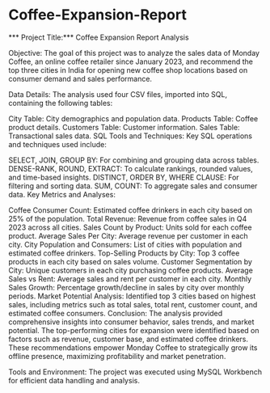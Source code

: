 # Coffee-Expansion-Report

*** Project Title:*** Coffee Expansion Report Analysis

Objective:
The goal of this project was to analyze the sales data of Monday Coffee, an online coffee retailer since January 2023, and recommend the top three cities in India for opening new coffee shop locations based on consumer demand and sales performance.

Data Details:
The analysis used four CSV files, imported into SQL, containing the following tables:

City Table: City demographics and population data.
Products Table: Coffee product details.
Customers Table: Customer information.
Sales Table: Transactional sales data.
SQL Tools and Techniques:
Key SQL operations and techniques used include:

SELECT, JOIN, GROUP BY: For combining and grouping data across tables.
DENSE-RANK, ROUND, EXTRACT: To calculate rankings, rounded values, and time-based insights.
DISTINCT, ORDER BY, WHERE CLAUSE: For filtering and sorting data.
SUM, COUNT: To aggregate sales and consumer data.
Key Metrics and Analyses:

Coffee Consumer Count: Estimated coffee drinkers in each city based on 25% of the population.
Total Revenue: Revenue from coffee sales in Q4 2023 across all cities.
Sales Count by Product: Units sold for each coffee product.
Average Sales Per City: Average revenue per customer in each city.
City Population and Consumers: List of cities with population and estimated coffee drinkers.
Top-Selling Products by City: Top 3 coffee products in each city based on sales volume.
Customer Segmentation by City: Unique customers in each city purchasing coffee products.
Average Sales vs Rent: Average sales and rent per customer in each city.
Monthly Sales Growth: Percentage growth/decline in sales by city over monthly periods.
Market Potential Analysis: Identified top 3 cities based on highest sales, including metrics such as total sales, total rent, customer count, and estimated coffee consumers.
Conclusion:
The analysis provided comprehensive insights into consumer behavior, sales trends, and market potential. The top-performing cities for expansion were identified based on factors such as revenue, customer base, and estimated coffee drinkers. These recommendations empower Monday Coffee to strategically grow its offline presence, maximizing profitability and market penetration.

Tools and Environment:
The project was executed using MySQL Workbench for efficient data handling and analysis.
